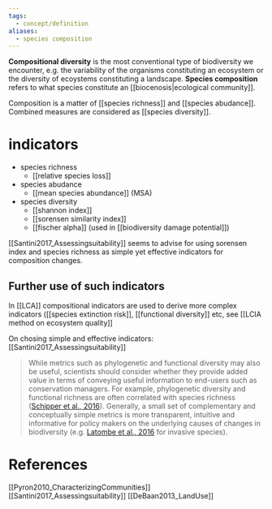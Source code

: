```yaml
---
tags:
  - concept/definition
aliases:
  - species composition
---
```

**Compositional diversity** is the most conventional type of biodiversity we encounter, e.g. the variability of the organisms constituting an ecosystem or the diversity of ecoystems constituting a landscape. **Species composition** refers to what species constitute an [[biocenosis|ecological community]].

Composition is a matter of [[species richness]] and [[species abudance]]. Combined measures are considered as [[species diversity]].
# indicators
- species richness
	- [[relative species loss]]
- species abudance
	- [[mean species abundance]] (MSA)
- species diversity
	- [[shannon index]]
	- [[sorensen similarity index]]
	- [[fischer alpha]] (used in [[biodiversity damage potential]])

[[Santini2017_Assessingsuitability]] seems to advise for using sorensen index and species richness as simple yet effective indicators for composition changes.
## Further use of such indicators
In [[LCA]] compositional indicators are used to derive more complex indicators ([[species extinction risk]], [[functional diversity]] etc, see [[LCIA method on ecosystem quality]]

On chosing simple and effective indicators:
[[Santini2017_Assessingsuitability]]
> While metrics such as phylogenetic and functional diversity may also be useful, scientists should consider whether they provide added value in terms of conveying useful information to end-users such as conservation managers. For example, phylogenetic diversity and functional richness are often correlated with species richness ([Schipper et al., 2016](https://www.sciencedirect.com/science/article/pii/S0006320716303305?ref=pdf_download&fr=RR-2&rr=935e09b06db3d159#bb0275)). Generally, a small set of complementary and conceptually simple metrics is more transparent, intuitive and informative for policy makers on the underlying causes of changes in biodiversity (e.g. [Latombe et al., 2016](https://www.sciencedirect.com/science/article/pii/S0006320716303305?ref=pdf_download&fr=RR-2&rr=935e09b06db3d159#bb0175) for invasive species).
# References
[[Pyron2010_CharacterizingCommunities]]
[[Santini2017_Assessingsuitability]]
[[DeBaan2013_LandUse]]